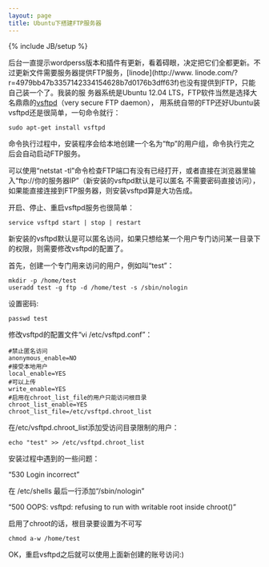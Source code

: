 ```yaml
---
layout: page
title: Ubuntu下搭建FTP服务器
---
```

{% include JB/setup %}

后台一直提示wordperss版本和插件有更新，看着碍眼，决定把它们全都更新。不过更新文件需要服务器提供FTP服务，[linode](http://www.
linode.com/?r=4979bb47b3357142334154628b7d0176b3dff63f)也没有提供到FTP，只能自己装一个了。我装的服
务器系统是Ubuntu 12.04
LTS，FTP软件当然是选择大名鼎鼎的[vsftpd](https://security.appspot.com/vsftpd.html)（very
secure FTP daemon）， 用系统自带的FTP还好Ubuntu装vsftpd还是很简单，一句命令就行：

    
    
    sudo apt-get install vsftpd

命令执行过程中，安装程序会给本地创建一个名为“ftp”的用户组，命令执行完之后会自动启动FTP服务。

可以使用“netstat -tl”命令检查FTP端口有没有已经打开，或者直接在浏览器里输入“ftp://你的服务器IP”（新安装的vsftpd默认是可以匿名
不需要密码直接访问），如果能直接连接到FTP服务器，则安装vsftpd算是大功告成。

开启、停止、重启vsftpd服务也很简单：

    
    
    service vsftpd start | stop | restart

新安装的vsftpd默认是可以匿名访问，如果只想给某一个用户专门访问某一目录下的权限，则需要修改vsftpd的配置了。

首先，创建一个专门用来访问的用户，例如叫“test”：

    
    
    mkdir -p /home/test
    useradd test -g ftp -d /home/test -s /sbin/nologin
    

设置密码:

    
    
    passwd test

修改vsftpd的配置文件“vi /etc/vsftpd.conf”：

    
    
    #禁止匿名访问
    anonymous_enable=NO
    #接受本地用户
    local_enable=YES
    #可以上传
    write_enable=YES
    #启用在chroot_list_file的用户只能访问根目录
    chroot_list_enable=YES
    chroot_list_file=/etc/vsftpd.chroot_list
    

在/etc/vsftpd.chroot_list添加受访问目录限制的用户：

    
    
    echo "test" >> /etc/vsftpd.chroot_list

安装过程中遇到的一些问题：

“530 Login incorrect”

在 /etc/shells 最后一行添加“/sbin/nologin”

“500 OOPS: vsftpd: refusing to run with writable root inside chroot()”

启用了chroot的话，根目录要设置为不可写

    
    
    chmod a-w /home/test

OK，重启vsftpd之后就可以使用上面新创建的账号访问:)

